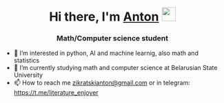 <h1 align="center">Hi there, I'm <a href="https://www.linkedin.com/in/anton-zikratski-6605a0272" target="_blank">Anton</a> 
<img src="https://github.com/blackcater/blackcater/raw/main/images/Hi.gif" height="32"/></h1>
<h3 align="center">Math/Computer science student</h3>

- 👀 I’m interested in python, AI and machine learnig, also math and statistics
- 🌱 I’m currently studying math and computer science at Belarusian State University
- 📫 How to reach me zikratskianton@gmail.com or in telegram: https://t.me/literature_enjoyer

<!---
zikratski/zikratski is a ✨ special ✨ repository because its `README.md` (this file) appears on your GitHub profile.
You can click the Preview link to take a look at your changes.
--->
